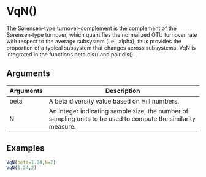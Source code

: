 # VqN()

The Sørensen-type turnover-complement is the complement of the Sørensen‐type turnover, which quantifies the normalized OTU turnover rate with respect to the average subsystem (i.e., alpha), thus provides the proportion of a typical subsystem that changes across subsystems. VqN is integrated in the functions beta.dis() and pair.dis().

## Arguments
| Arguments | Description |
| ------------- | ------------- |
| beta | A beta diversity value based on Hill numbers. |
| N | An integer indicating sample size, the number of sampling units to be used to compute the similarity measure.  |

## Examples
````R
VqN(beta=1.24,N=2)
VqN(1.24,2)
````

